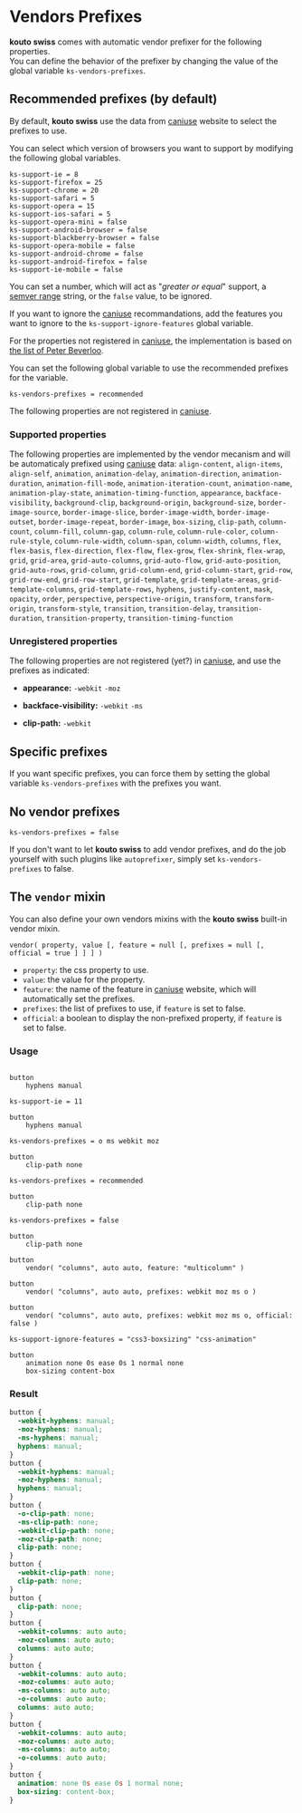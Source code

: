 # Vendors Prefixes

**kouto swiss** comes with automatic vendor prefixer for the following properties.  
You can define the behavior of the prefixer by changing the value of the global variable `ks-vendors-prefixes`.

## Recommended prefixes (by default)

By default, **kouto swiss** use the data from [caniuse](http://caniuse.com) website to select the prefixes to use.

You can select which version of browsers you want to support by modifying the following global variables.

    ks-support-ie = 8
    ks-support-firefox = 25
    ks-support-chrome = 20
    ks-support-safari = 5
    ks-support-opera = 15
    ks-support-ios-safari = 5
    ks-support-opera-mini = false
    ks-support-android-browser = false
    ks-support-blackberry-browser = false
    ks-support-opera-mobile = false
    ks-support-android-chrome = false
    ks-support-android-firefox = false
    ks-support-ie-mobile = false

You can set a number, which will act as "*greater or equal*" support, a [semver range](https://github.com/isaacs/node-semver#ranges) string, or the `false` value, to be ignored.

If you want to ignore the [caniuse](http://caniuse.com) recommandations, add the features you want to ignore to the `ks-support-ignore-features` global variable.

For the properties not registered in [caniuse](http://caniuse.com), the implementation is based on [the list of Peter Beverloo](http://peter.sh/experiments/vendor-prefixed-css-property-overview/).

You can set the following global variable to use the recommended prefixes for the variable.

    ks-vendors-prefixes = recommended

The following properties are not registered in [caniuse](http://caniuse.com).

### Supported properties

The following properties are implemented by the vendor mecanism and will be automaticaly prefixed using [caniuse](http://caniuse.com) data: `align-content`, `align-items`, `align-self`, `animation`, `animation-delay`, `animation-direction`, `animation-duration`, `animation-fill-mode`, `animation-iteration-count`, `animation-name`, `animation-play-state`, `animation-timing-function`, `appearance`, `backface-visibility`, `background-clip`, `background-origin`, `background-size`, `border-image-source`, `border-image-slice`, `border-image-width`, `border-image-outset`, `border-image-repeat`, `border-image`, `box-sizing`, `clip-path`, `column-count`, `column-fill`, `column-gap`, `column-rule`, `column-rule-color`, `column-rule-style`, `column-rule-width`, `column-span`, `column-width`, `columns`, `flex`, `flex-basis`, `flex-direction`, `flex-flow`, `flex-grow`, `flex-shrink`, `flex-wrap`, `grid`, `grid-area`, `grid-auto-columns`, `grid-auto-flow`, `grid-auto-position`, `grid-auto-rows`, `grid-column`, `grid-column-end`, `grid-column-start`, `grid-row`, `grid-row-end`, `grid-row-start`, `grid-template`, `grid-template-areas`, `grid-template-columns`, `grid-template-rows`, `hyphens`, `justify-content`, `mask`, `opacity`, `order`, `perspective`, `perspective-origin`, `transform`, `transform-origin`, `transform-style`, `transition`, `transition-delay`, `transition-duration`, `transition-property`, `transition-timing-function`

### Unregistered properties

The following properties are not registered (yet?) in [caniuse](http://caniuse.com), and use the prefixes as indicated:

* **appearance:** `-webkit` `-moz`

* **backface-visibility:** `-webkit` `-ms`

* **clip-path:** `-webkit`

## Specific prefixes

If you want specific prefixes, you can force them by setting the global variable `ks-vendors-prefixes` with the prefixes you want.  

## No vendor prefixes

    ks-vendors-prefixes = false

If you don't want to let **kouto swiss** to add vendor prefixes, and do the job yourself with such plugins like `autoprefixer`, simply set `ks-vendors-prefixes` to false.

## The `vendor` mixin

You can also define your own vendors mixins with the **kouto swiss** built-in vendor mixin.

`vendor( property, value [, feature = null [, prefixes = null [, official = true ] ] ] )`

* `property`: the css property to use.
* `value`: the value for the property.
* `feature`: the name of the feature in [caniuse](http://caniuse.com) website, which will automatically set the prefixes.
* `prefixes`: the list of prefixes to use, if `feature` is set to false.
* `official`: a boolean to display the non-prefixed property, if `feature` is set to false.

### Usage

```stylus

button
    hyphens manual

ks-support-ie = 11

button
    hyphens manual

ks-vendors-prefixes = o ms webkit moz

button
    clip-path none

ks-vendors-prefixes = recommended

button
    clip-path none

ks-vendors-prefixes = false

button
    clip-path none

button
    vendor( "columns", auto auto, feature: "multicolumn" )

button
    vendor( "columns", auto auto, prefixes: webkit moz ms o )

button
    vendor( "columns", auto auto, prefixes: webkit moz ms o, official: false )

ks-support-ignore-features = "css3-boxsizing" "css-animation"

button
    animation none 0s ease 0s 1 normal none
    box-sizing content-box
```

### Result

```css
button {
  -webkit-hyphens: manual;
  -moz-hyphens: manual;
  -ms-hyphens: manual;
  hyphens: manual;
}
button {
  -webkit-hyphens: manual;
  -moz-hyphens: manual;
  hyphens: manual;
}
button {
  -o-clip-path: none;
  -ms-clip-path: none;
  -webkit-clip-path: none;
  -moz-clip-path: none;
  clip-path: none;
}
button {
  -webkit-clip-path: none;
  clip-path: none;
}
button {
  clip-path: none;
}
button {
  -webkit-columns: auto auto;
  -moz-columns: auto auto;
  columns: auto auto;
}
button {
  -webkit-columns: auto auto;
  -moz-columns: auto auto;
  -ms-columns: auto auto;
  -o-columns: auto auto;
  columns: auto auto;
}
button {
  -webkit-columns: auto auto;
  -moz-columns: auto auto;
  -ms-columns: auto auto;
  -o-columns: auto auto;
}
button {
  animation: none 0s ease 0s 1 normal none;
  box-sizing: content-box;
}
```
